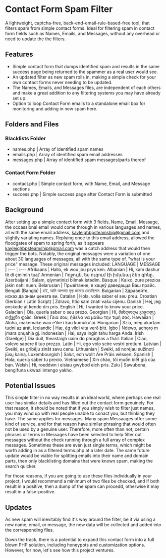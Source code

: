# Contact Form Spam Filter #
A lightweight, captcha-free, back-end-email-rule-based-free tool, that filters spam from simple contact forms. 
Ideal for filtering spam in contact form fields such as Names, Emails, and Messages, without any overhead or need to update the the filters.

## Features ##
- Simple contact form that dumps identified spam and results in the same success page being returned to the spammer as a real user would see.
- An updated filter as new spam rolls in, making a simple check for your own contact forms never needing to be updated.
- The Names, Emails, and Messages files, are independent of each others and make a great addition to any filtering systems you may have already set up.
- Option to loop Contact Form emails to a standalone email box for monitoring and adding in new spam here.

## Folders and Files ##
### Blacklists Folder ###
  - names.php | Array of identified spam names
  - emails.php | Array of identified spam email addresses
  - messages.php | Array of identified spam messages/parts thereof
### Contact Form Folder ###
  - contact.php | Simple contact form, with Name, Email, and Message sections
  - success.php | Simple success page after Contact Form is submitted



## Background ##
After setting up a simple contact form with 3 fields, Name, Email, Message, the occassional email would come through in various languages and names, all with the same email address, kayleighbpsteamship@gmail.com and slightly variating names. Replying once to this email address, allowed the floodgates of spam to spring forth, as it appears kayleighbpsteamship@gmail.com was a catch address that would then trigger the bots. 
Notably, the original messages were a variation of one about 30 languages of messages, all with the same type of, "what is your price" message. These original messages included:
LANGUAGE | MESSAGE
| :--- | :---
Afrikaans | Hallo, ek wou jou prys ken.
Albanian | Hi, kam dashur të di çmimin tuaj'
Armenian | Ողջույն, ես ուզում էի իմանալ ձեր գինը.
Azerbaijani | Salam, qiymətinizi bilmək istədim.
Basque | Kaixo, zure prezioa jakin nahi nuen.
Belarusian | Прывітанне, я хацеў даведацца Ваш прайс.
Bengali (Bangla) | হাই, আমি আপনার মূল্য জানতে চেয়েছিলাম.
Bulgarian | Здравейте, исках да знам цената ви.
Catalan | Hola, volia saber el seu preu.
Croatian (Serbian / Latin Script) | Zdravo, htio sam znati vašu cijenu.
Danish | Hej, jeg ønskede at kende din pris.
English | Hi, I wanted to know your price.
Galacian | Ola, quería saber o seu prezo.
Georgian | Hi, მინდოდა ვიცოდე თქვენი ფასი.
Greek | Γεια σου, ήθελα να μάθω την τιμή σας.
Hawaiian | Aloha, makemake wau eʻike i kāu kumukūʻai.
Hungarian | Szia, meg akartam tudni az árát.
Icelandic | Hæ, ég vildi vita verð þitt.
Igbo | Ndewo, achọrọ m ịmara ọnụahịa gị.
Indonesian | Hai, saya ingin tahu harga Anda.
Irish (Gaeilge) | Dia duit, theastaigh uaim do phraghas a fháil.
Italian | Ciao, volevo sapere il tuo prezzo.
Latin | Hi, ego volo scire vestri pretium.
Latvian | Sveiki, es gribēju zināt savu cenu.
Lithuanian | Sveiki, aš norėjau sužinoti jūsų kainą.
Luxembourgish | Salut, ech wollt Äre Präis wëssen.
Spanish | Hola, quería saber tu precio.
Vietnamese | Xin chào, tôi muốn biết giá của bạn.
Welsh | Hi, roeddwn i eisiau gwybod eich pris.
Zulu | Sawubona, bengifuna ukwazi intengo yakho.


## Potential Issues ##
This simple filter in no way results in an ideal world, where perhaps one real user has similar details and has filled out the contact form genuinely. For that reason, it should be noted that if you simply wish to filter just names, you may wind up with real people unable to conact you, but thinking they have. The same applies for messages. Many spam Messaages offer some kind of service, and for that reason have similar phrasing that would often not be used by a genuine user. Therefore, more often than not, certain phrases or terms in Messages have been selected to help filter out messages without the check running through a full array of complex messages. Sometimes these are even just single terms, which might be worth adding in as a filtered terms.php at a later date. The same future update would be viable for splitting emails into their name and domain parts, then only blacklisting domains that were known spam, making the search quicker.

For those reasons, if you are going to use these files individually in your project, I would recommend a minimum of two files be checked, and if both result in a positive, then a dump of the spam can procedd, otherwise it may result in a false-positive.

## Updates ##
As new spam will inevitably find it's way around the filter, be it via using a new name, email, or message, the new data will be collected and added into the corresponding files.

Down the track, there is a potential to expand this contact form into a full blown PHP solution, including honeypots and customization options. However, for now, let's see how this project ventures.

